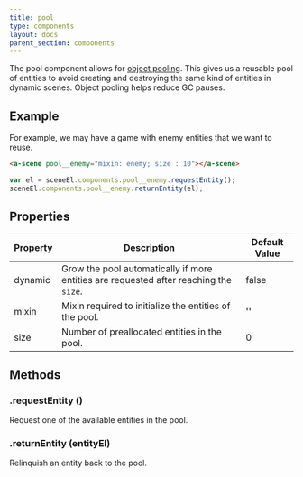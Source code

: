 ```yaml
---
title: pool
type: components
layout: docs
parent_section: components
---
```


The pool component allows for [object
pooling](https://en.wikipedia.org/wiki/Object_pool_pattern). This gives us a
reusable pool of entities to avoid creating and destroying the same kind of
entities in dynamic scenes. Object pooling helps reduce GC pauses.

## Example

For example, we may have a game with enemy entities that we want to reuse.

```html
<a-scene pool__enemy="mixin: enemy; size : 10"></a-scene>
```

```js
var el = sceneEl.components.pool__enemy.requestEntity();
sceneEl.components.pool__enemy.returnEntity(el);
```

## Properties

| Property | Description                                                                           | Default Value |
|----------|---------------------------------------------------------------------------------------|---------------|
| dynamic  | Grow the pool automatically if more entities are requested after reaching the `size`. | false         |
| mixin    | Mixin required to initialize the entities of the pool.                                | ''            |
| size     | Number of preallocated entities in the pool.                                          | 0             |

## Methods

### .requestEntity ()

Request one of the available entities in the pool.

### .returnEntity (entityEl)

Relinquish an entity back to the pool.
